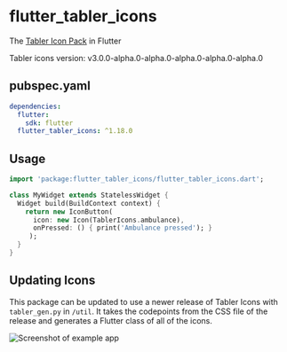 # flutter_tabler_icons

The [Tabler Icon Pack](https://github.com/tabler/tabler-icons) in Flutter

Tabler icons version: v3.0.0-alpha.0-alpha.0-alpha.0-alpha.0-alpha.0

## pubspec.yaml
```yml
dependencies:
  flutter:
    sdk: flutter
  flutter_tabler_icons: ^1.18.0
```

## Usage
```Dart
import 'package:flutter_tabler_icons/flutter_tabler_icons.dart';

class MyWidget extends StatelessWidget {
  Widget build(BuildContext context) {
    return new IconButton(
      icon: new Icon(TablerIcons.ambulance),
      onPressed: () { print('Ambulance pressed'); }
     );
  }
}
```

## Updating Icons

This package can be updated to use a newer release of Tabler Icons with `tabler_gen.py` in `/util`. It takes the codepoints from the CSS file of the release and generates a Flutter class of all of the icons.

![Screenshot of example app](https://github.com/bigbadbob2003/flutter_tabler_icons/raw/master/.github/screenshot.png)

